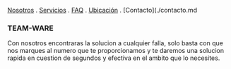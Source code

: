 [Nosotros](./nosotros.md) . [Servicios](./servicios.md) . [FAQ](FAQ.md) . [Ubicación](ubicacion.md) . [Contacto](./contacto.md



### TEAM-WARE ###
Con nosotros encontraras la solucion a cualquier falla, solo basta  con que nos marques al numero que te proporcionamos y te daremos una solucion rapida en cuestion de segundos y efectiva en el ambito que lo necesites. 
